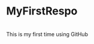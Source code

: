 # MyFirstRespo
<br>
This is my first time using GitHub
<!DOCTYPE html>
<html lang= "en">
<head>
</head>
<body>
</body>

